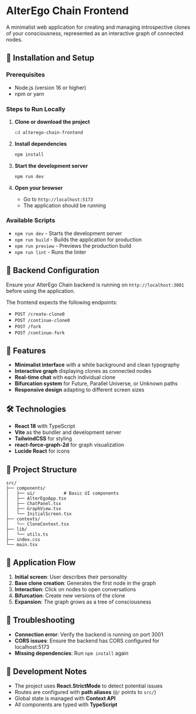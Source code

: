 # AlterEgo Chain Frontend

A minimalist web application for creating and managing introspective clones of your consciousness, represented as an interactive graph of connected nodes.

## 🚀 Installation and Setup

### Prerequisites
- Node.js (version 16 or higher)
- npm or yarn

### Steps to Run Locally

1. **Clone or download the project**
   ```bash
   cd alterego-chain-frontend
   ```

2. **Install dependencies**
   ```bash
   npm install
   ```

3. **Start the development server**
   ```bash
   npm run dev
   ```

4. **Open your browser**
   - Go to `http://localhost:5173`
   - The application should be running

### Available Scripts

- `npm run dev` - Starts the development server
- `npm run build` - Builds the application for production
- `npm run preview` - Previews the production build
- `npm run lint` - Runs the linter

## 🔧 Backend Configuration

Ensure your AlterEgo Chain backend is running on `http://localhost:3001` before using the application.

The frontend expects the following endpoints:
- `POST /create-clone0`
- `POST /continue-clone0`
- `POST /fork`
- `POST /continue-fork`

## 🎨 Features

- **Minimalist interface** with a white background and clean typography
- **Interactive graph** displaying clones as connected nodes
- **Real-time chat** with each individual clone
- **Bifurcation system** for Future, Parallel Universe, or Unknown paths
- **Responsive design** adapting to different screen sizes

## 🛠️ Technologies

- **React 18** with TypeScript
- **Vite** as the bundler and development server
- **TailwindCSS** for styling
- **react-force-graph-2d** for graph visualization
- **Lucide React** for icons

## 📁 Project Structure

```
src/
├── components/
│   ├── ui/           # Basic UI components
│   ├── AlterEgoApp.tsx
│   ├── ChatPanel.tsx
│   ├── GraphView.tsx
│   └── InitialScreen.tsx
├── contexts/
│   └── CloneContext.tsx
├── lib/
│   └── utils.ts
├── index.css
└── main.tsx
```

## 🔄 Application Flow

1. **Initial screen**: User describes their personality
2. **Base clone creation**: Generates the first node in the graph
3. **Interaction**: Click on nodes to open conversations
4. **Bifurcation**: Create new versions of the clone
5. **Expansion**: The graph grows as a tree of consciousness

## 🐛 Troubleshooting

- **Connection error**: Verify the backend is running on port 3001
- **CORS issues**: Ensure the backend has CORS configured for localhost:5173
- **Missing dependencies**: Run `npm install` again

## 📝 Development Notes

- The project uses **React.StrictMode** to detect potential issues
- Routes are configured with **path aliases** (`@/` points to `src/`)
- Global state is managed with **Context API**
- All components are typed with **TypeScript**